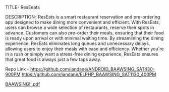 TITLE- ResEeats


DESCRIPTION- ResEats is a smart restaurant reservation and pre-ordering app designed to make dining more convenient and efficient. With ResEats, users can browse a wide selection of restaurants, reserve their spots in advance. Customers can also pre-order their meals, ensuring that their food is ready upon arrival or with minimal waiting time. By streamlining the dining experience, ResEats eliminates long queues and unnecessary delays, allowing users to enjoy their meals with ease and efficiency. Whether you're in a rush or simply want a stress-free dining experience, ResEats ensures that great food is always just a few taps away.


Repo Link - https://github.com/iandane/ANDROID_BAAWSING_SAT430-900PM
            https://github.com/iandane/ELPHP_BAAWSING_SAT1130_400PM

[BAAWSING!!.pdf](https://github.com/user-attachments/files/20126456/BAAWSING.pdf)
